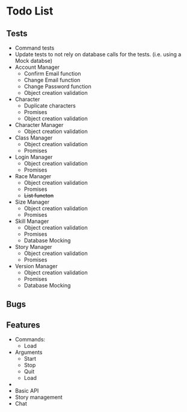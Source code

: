 Todo List
======

Tests
------

* Command tests
* Update tests to not rely on database calls for the tests. (i.e. using a Mock databse)
* Account Manager
	* Confirm Email function
	* Change Email function
	* Change Password function
	* Object creation validation
* Character
	* Duplicate characters
	* Promises
	* Object creation validation
* Character Manager
	* Object creation validation
* Class Manager
	* Object creation validation
	* Promises
* Login Manager
	* Object creation validation
	* Promises
* Race Manager
	* Object creation validation
	* Promises
	* ~~List functon~~
* Size Manager
	* Object creation validation
	* Promises
* Skill Manager
	* Object creation validation
	* Promises
	* Database Mocking
* Story Manager
	* Object creation validation
	* Promises
* Version Manager
	* Object creation validation
	* Promises
	* Database Mocking

Bugs
------



Features
------

* Commands:
  * Load
* Arguments
  * Start
  * Stop
  * Quit
  * Load
* 
* Basic API
* Story management
* Chat

